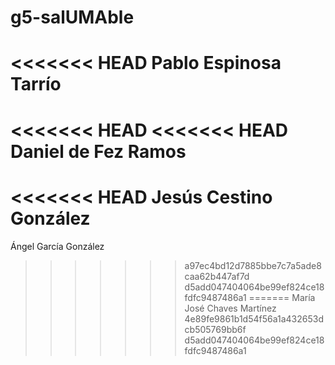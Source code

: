 # g5-salUMAble
<<<<<<< HEAD
Pablo Espinosa Tarrío
=======
<<<<<<< HEAD
<<<<<<< HEAD
Daniel de Fez Ramos
=======
<<<<<<< HEAD
Jesús Cestino González
=======
Ángel García González
>>>>>>> a97ec4bd12d7885bbe7c7a5ade8caa62b447af7d
>>>>>>> d5add047404064be99ef824ce18fdfc9487486a1
=======
María José Chaves Martínez
>>>>>>> 4e89fe9861b1d54f56a1a432653dcb505769bb6f
>>>>>>> d5add047404064be99ef824ce18fdfc9487486a1
